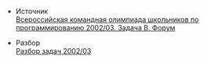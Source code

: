 - Источник  
[Всероссийская командная олимпиада школьников по программированию 2002/03. Задача B. Форум](https://informatics.msk.ru/course/view.php?id=14)

- Разбор    
[Разбор задач 2002/03](https://informatics.msk.ru/mod/resource/view.php?id=779)
